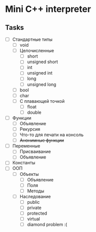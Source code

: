 # Mini C++ interpreter
## Tasks
- [ ] Стандартные типы
    - [ ] void
    - [ ] Целочисленные
        - [ ] short
        - [ ] unsigned short
        - [ ] int
        - [ ] unsigned int
        - [ ] long
        - [ ] unsigned long
    - [ ] bool
    - [ ] char
    - [ ] С плавающей точкой
        - [ ] float
        - [ ] double
- [ ] Функции
    - [ ] Объявление
    - [ ] Рекурсия
    - [ ] Что-то для печати на консоль
    - [ ] ~~Анонимные функции~~
- [ ] Переменные
    - [ ] Присваивание
    - [ ] Объявление
- [ ] Константы
- [ ] ООП
    - [ ] Объекты
        - [ ] Объявление
        - [ ] Поля
        - [ ] Методы
    - [ ] Наследование
        - [ ] public
        - [ ] private
        - [ ] protected
        - [ ] virtual
        - [ ] diamond problem :(